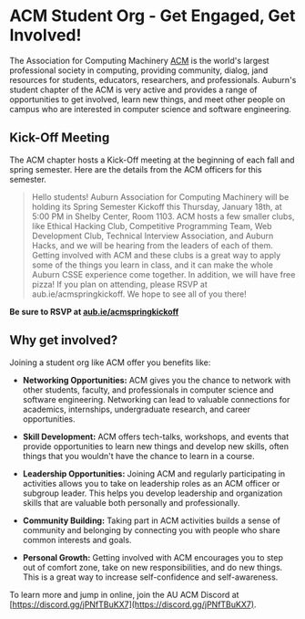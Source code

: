# ACM Student Org - Get Engaged, Get Involved!

The Association for Computing Machinery [ACM](https://www.acm.org/) is the
world's largest professional society in computing, providing community, dialog,
jand resources for students, educators, researchers, and professionals. Auburn's
student chapter of the ACM is very active and provides a range of opportunities
to get involved, learn new things, and meet other people on campus who are
interested in computer science and software engineering. 

## Kick-Off Meeting

The ACM chapter hosts a Kick-Off meeting at the beginning of each fall and spring semester. Here are the details from the ACM officers for this semester.

> Hello students! Auburn Association for Computing Machinery will be holding its Spring Semester Kickoff this Thursday, January 18th, at 5:00 PM in Shelby Center, Room 1103. ACM hosts a few smaller clubs, like Ethical Hacking Club, Competitive Programming Team, Web Development Club, Technical Interview Association, and Auburn Hacks, and we will be hearing from the leaders of each of them. Getting involved with ACM and these clubs is a great way to apply some of the things you learn in class, and it can make the whole Auburn CSSE experience come together. In addition, we will have free pizza! If you plan on attending, please RSVP at aub.ie/acmspringkickoff. We hope to see all of you there!

**Be sure to RSVP at [aub.ie/acmspringkickoff](https://aub.ie/acmspringkickoff)**

## Why get involved?

Joining a student org like ACM offer you benefits like:

- **Networking Opportunities:** ACM gives you the chance to network with other
students, faculty, and professionals in computer science and software
engineering. Networking can lead to valuable connections for academics,
internships, undergraduate research, and career opportunities.

- **Skill Development:** ACM offers tech-talks, workshops, and events that
provide opportunities to learn new things and develop new skills, often things
that you wouldn't have the chance to learn in a course.

- **Leadership Opportunities:** Joining ACM and regularly participating in
activities allows you to take on leadership roles as an ACM officer or subgroup
leader. This helps you develop leadership and organization skills that are
valuable both personally and professionally.

- **Community Building:** Taking part in ACM activities builds a sense of
community and belonging by connecting you with people who share common
interests and goals.

- **Personal Growth:** Getting involved with ACM encourages you to step out of
comfort zone, take on new responsibilities, and do new things. This is a great
way to increase self-confidence and self-awareness.

To learn more and jump in online, join the AU ACM Discord at [https://discord.gg/jPNfTBuKX7](https://discord.gg/jPNfTBuKX7).



